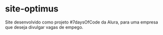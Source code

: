 # site-optimus
Site desenvolvido como projeto #7daysOfCode da Alura, para uma empresa que deseja divulgar vagas de empego.
